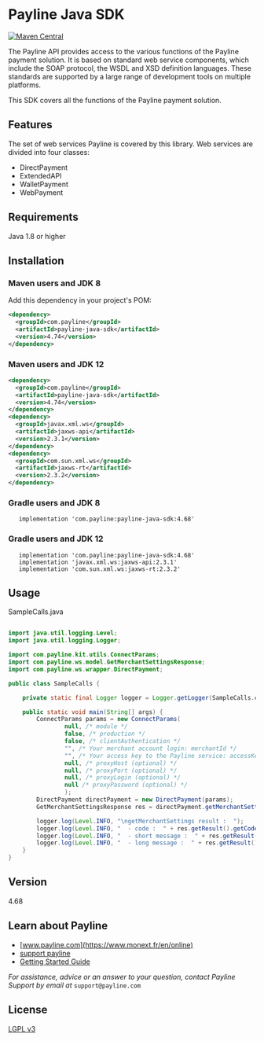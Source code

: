 # Payline Java SDK
[![Maven Central](https://maven-badges.herokuapp.com/maven-central/com.payline/payline-java-sdk/badge.svg)](https://maven-badges.herokuapp.com/maven-central/com.payline/payline-java-sdk)

The Payline API provides access to the various functions of the Payline payment solution. It is
based on standard web service components, which include the SOAP protocol, the WSDL and
XSD definition languages. These standards are supported by a large range of development tools
on multiple platforms.

This SDK covers all the functions of the Payline payment solution.
## Features
The set of web services Payline is covered by this library. Web services are divided into four classes: 
* DirectPayment
* ExtendedAPI
* WalletPayment
* WebPayment

## Requirements
Java 1.8 or higher

## Installation
### Maven users and JDK 8
Add this dependency in your project's POM:

```xml
<dependency>
  <groupId>com.payline</groupId>
  <artifactId>payline-java-sdk</artifactId>
  <version>4.74</version>
</dependency>
```

### Maven users and JDK 12
```xml
<dependency>
  <groupId>com.payline</groupId>
  <artifactId>payline-java-sdk</artifactId>
  <version>4.74</version>
</dependency>
<dependency>
  <groupId>javax.xml.ws</groupId>
  <artifactId>jaxws-api</artifactId>
  <version>2.3.1</version>
</dependency>
<dependency>
  <groupId>com.sun.xml.ws</groupId>
  <artifactId>jaxws-rt</artifactId>
  <version>2.3.2</version>
</dependency>
```

### Gradle users and JDK 8
```
   implementation 'com.payline:payline-java-sdk:4.68'
```

### Gradle users and JDK 12
```
   implementation 'com.payline:payline-java-sdk:4.68'
   implementation 'javax.xml.ws:jaxws-api:2.3.1'
   implementation 'com.sun.xml.ws:jaxws-rt:2.3.2'
```
## Usage
SampleCalls.java

```java

import java.util.logging.Level;
import java.util.logging.Logger;

import com.payline.kit.utils.ConnectParams;
import com.payline.ws.model.GetMerchantSettingsResponse;
import com.payline.ws.wrapper.DirectPayment;

public class SampleCalls {

    private static final Logger logger = Logger.getLogger(SampleCalls.class.getName());

    public static void main(String[] args) {
        ConnectParams params = new ConnectParams(
                null, /* module */
                false, /* production */
                false, /* clientAuthentication */
                "", /* Your merchant account login: merchantId */
                "", /* Your access key to the Payline service: accessKey */
                null, /* proxyHost (optional) */
                null, /* proxyPort (optional) */
                null, /* proxyLogin (optional) */
                null /* proxyPassword (optional) */
                );
        DirectPayment directPayment = new DirectPayment(params);
        GetMerchantSettingsResponse res = directPayment.getMerchantSettings(null);

        logger.log(Level.INFO, "\ngetMerchantSettings result :  ");
        logger.log(Level.INFO, "  - code :  " + res.getResult().getCode());
        logger.log(Level.INFO, "  - short message :  " + res.getResult().getShortMessage());
        logger.log(Level.INFO, "  - long message :  " + res.getResult().getLongMessage());
    }
}
```

## Version
4.68

## Learn about Payline
* [www.payline.com](https://www.monext.fr/en/online)
* [support payline](https://support.payline.com/hc/en-us)
* [Getting Started Guide](https://docs.payline.com/display/DT/Getting+Started+Guide)

*For assistance, advice or an answer to your question, contact Payline Support by email at*
`support@payline.com`

## License

[LGPL v3](./LICENSE)



